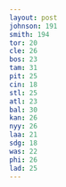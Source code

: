 ```yaml
---
layout: post
johnson: 191
smith: 194
tor: 20
cle: 26
bos: 23
tam: 31
pit: 25
cin: 18
stl: 25
atl: 23
bal: 30
kan: 26
nyy: 26
laa: 21
sdg: 18
was: 22
phi: 26
lad: 25
---
```

